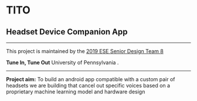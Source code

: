# TITO
## Headset Device Companion App
----------------------------------------------------------------------------------------------------------------------------------------

This project is maintained by the [2019 ESE Senior Design Team 8](https://devpost.com/software/tune-in-tune-out)

**Tune In, Tune Out** University of Pennsylvania .

----------------------------------------------------------------------------------------------------------------------------------------

**Project aim:** To build an android app compatible with a custom pair of headsets we are building that cancel out specific voices based on a proprietary machine learning model and hardware design
